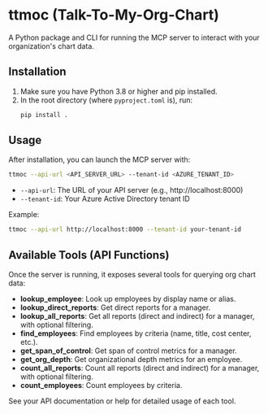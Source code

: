 # ttmoc (Talk-To-My-Org-Chart)

A Python package and CLI for running the MCP server to interact with your organization's chart data.

## Installation

1. Make sure you have Python 3.8 or higher and pip installed.
2. In the root directory (where `pyproject.toml` is), run:
   ```sh
   pip install .
   ```

## Usage

After installation, you can launch the MCP server with:

```sh
ttmoc --api-url <API_SERVER_URL> --tenant-id <AZURE_TENANT_ID>
```

- `--api-url`: The URL of your API server (e.g., http://localhost:8000)
- `--tenant-id`: Your Azure Active Directory tenant ID

Example:
```sh
ttmoc --api-url http://localhost:8000 --tenant-id your-tenant-id
```

## Available Tools (API Functions)

Once the server is running, it exposes several tools for querying org chart data:

- **lookup_employee**: Look up employees by display name or alias.
- **lookup_direct_reports**: Get direct reports for a manager.
- **lookup_all_reports**: Get all reports (direct and indirect) for a manager, with optional filtering.
- **find_employees**: Find employees by criteria (name, title, cost center, etc.).
- **get_span_of_control**: Get span of control metrics for a manager.
- **get_org_depth**: Get organizational depth metrics for an employee.
- **count_all_reports**: Count all reports (direct and indirect) for a manager, with optional filtering.
- **count_employees**: Count employees by criteria.

See your API documentation or help for detailed usage of each tool.
